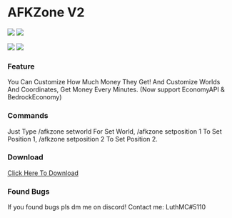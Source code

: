 # AFKZone V2

[![](https://poggit.pmmp.io/shield.state/AFKZone)](https://poggit.pmmp.io/p/AFKZone)
<a href="https://poggit.pmmp.io/p/AFKZone"><img src="https://poggit.pmmp.io/shield.state/AFKZone"></a>

[![](https://poggit.pmmp.io/shield.api/AFKZone)](https://poggit.pmmp.io/p/AFKZone)
<a href="https://poggit.pmmp.io/p/AFKZone"><img src="https://poggit.pmmp.io/shield.api/AFKZone"></a>

### Feature
You Can Customize How Much Money They Get! And Customize Worlds And Coordinates, Get Money Every Minutes.
(Now support EconomyAPI & BedrockEconomy)

### Commands
Just Type /afkzone setworld For Set World, /afkzone setposition 1 To Set Position 1, /afkzone setposition 2 To Set Position 2.

### Download
[Click Here To Download](https://poggit.pmmp.io/ci/LuthMC/AFKZone/AFKZone)

### Found Bugs
If you found bugs pls dm me on discord! Contact me: LuthMC#5110
